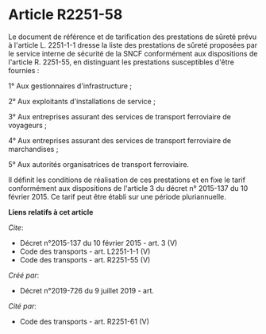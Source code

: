 # Article R2251-58

Le document de référence et de tarification des prestations de sûreté prévu à l'article L. 2251-1-1 dresse la liste des
prestations de sûreté proposées par le service interne de sécurité de la SNCF conformément aux dispositions de l'article R.
2251-55, en distinguant les prestations susceptibles d'être fournies : 

1° Aux gestionnaires d'infrastructure ; 

2° Aux exploitants d'installations de service ; 

3° Aux entreprises assurant des services de transport ferroviaire de voyageurs ; 

4° Aux entreprises assurant des services de transport ferroviaire de marchandises ; 

5° Aux autorités organisatrices de transport ferroviaire. 

Il définit les conditions de réalisation de ces prestations et en fixe le tarif conformément aux dispositions de l'article 3
du décret n° 2015-137 du 10 février 2015. Ce tarif peut être établi sur une période pluriannuelle.

**Liens relatifs à cet article**

_Cite_:

  - Décret n°2015-137 du 10 février 2015 - art. 3 (V)
  - Code des transports - art. L2251-1-1 (V)
  - Code des transports - art. R2251-55 (V)

_Créé par_:

  - Décret n°2019-726 du 9 juillet 2019 - art.

_Cité par_:

  - Code des transports - art. R2251-61 (V)
